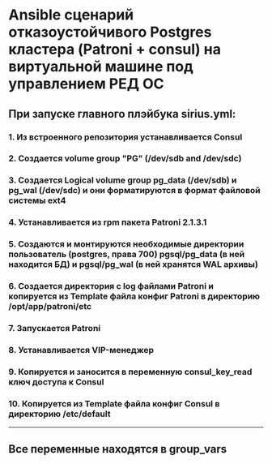 # Ansible сценарий отказоустойчивого Postgres кластера (Patroni + consul) на виртуальной машине под управлением РЕД ОС

## При запуске главного плэйбука sirius.yml: 
### 1. Из встроенного репозитория устанавливается Consul
### 2. Создается volume group "PG" (/dev/sdb and /dev/sdc) 
### 3. Создается Logical volume group pg_data (/dev/sdb) и pg_wal (/dev/sdc) и они форматируются в формат файловой системы ext4
### 4. Устанавливается из rpm пакета Patroni 2.1.3.1
### 5. Создаются и монтируются необходимые директории пользователь (postgres, права 700) pgsql/pg_data (в ней находится БД) и pgsql/pg_wal (в ней хранятся WAL архивы)
### 6. Создается директория с log файлами Patroni и копируется из Template файла конфиг Patroni в директорию /opt/app/patroni/etc
### 7. Запускается Patroni
### 8. Устанавливается VIP-менеджер
### 9. Копируется и заносится в переменную consul_key_read ключ доступа к Consul
### 10. Копируется из Template файла конфиг Consul в директорию /etc/default
---
## Все переменные находятся в group_vars
